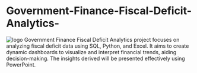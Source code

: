 # Government-Finance-Fiscal-Deficit-Analytics-

![logo]()
Government Finance Fiscal Deficit Analytics project focuses on analyzing fiscal deficit data using SQL, Python, and Excel. It aims to create dynamic dashboards to visualize and interpret financial trends, aiding decision-making. The insights derived will be presented effectively using PowerPoint.

